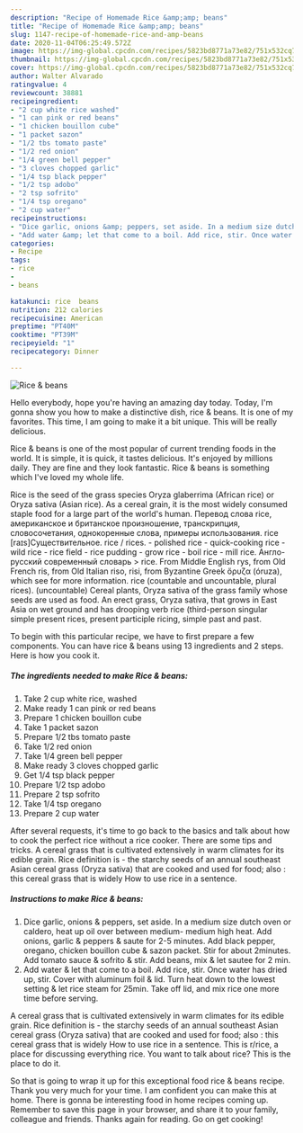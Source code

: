 ```yaml
---
description: "Recipe of Homemade Rice &amp;amp; beans"
title: "Recipe of Homemade Rice &amp;amp; beans"
slug: 1147-recipe-of-homemade-rice-and-amp-beans
date: 2020-11-04T06:25:49.572Z
image: https://img-global.cpcdn.com/recipes/5823bd8771a73e82/751x532cq70/rice-beans-recipe-main-photo.jpg
thumbnail: https://img-global.cpcdn.com/recipes/5823bd8771a73e82/751x532cq70/rice-beans-recipe-main-photo.jpg
cover: https://img-global.cpcdn.com/recipes/5823bd8771a73e82/751x532cq70/rice-beans-recipe-main-photo.jpg
author: Walter Alvarado
ratingvalue: 4
reviewcount: 38881
recipeingredient:
- "2 cup white rice washed"
- "1 can pink or red beans"
- "1 chicken bouillon cube"
- "1 packet sazon"
- "1/2 tbs tomato paste"
- "1/2 red onion"
- "1/4 green bell pepper"
- "3 cloves chopped garlic"
- "1/4 tsp black pepper"
- "1/2 tsp adobo"
- "2 tsp sofrito"
- "1/4 tsp oregano"
- "2 cup water"
recipeinstructions:
- "Dice garlic, onions &amp; peppers, set aside. In a medium size dutch oven or caldero, heat up oil over between medium- medium high heat. Add onions, garlic &amp; peppers &amp; saute for 2-5 minutes. Add black pepper, oregano, chicken bouillon cube &amp; sazon packet. Stir for about 2minutes. Add tomato sauce &amp; sofrito &amp; stir. Add beans, mix &amp; let sautee for 2 min."
- "Add water &amp; let that come to a boil. Add rice, stir. Once water has dried up, stir. Cover with aluminum foil &amp; lid. Turn heat down to the lowest setting &amp; let rice steam for 25min. Take off lid, and mix rice one more time before serving."
categories:
- Recipe
tags:
- rice
- 
- beans

katakunci: rice  beans 
nutrition: 212 calories
recipecuisine: American
preptime: "PT40M"
cooktime: "PT39M"
recipeyield: "1"
recipecategory: Dinner

---
```



![Rice &amp; beans](https://img-global.cpcdn.com/recipes/5823bd8771a73e82/751x532cq70/rice-beans-recipe-main-photo.jpg)

Hello everybody, hope you're having an amazing day today. Today, I'm gonna show you how to make a distinctive dish, rice &amp; beans. It is one of my favorites. This time, I am going to make it a bit unique. This will be really delicious.

Rice &amp; beans is one of the most popular of current trending foods in the world. It is simple, it is quick, it tastes delicious. It's enjoyed by millions daily. They are fine and they look fantastic. Rice &amp; beans is something which I've loved my whole life.

Rice is the seed of the grass species Oryza glaberrima (African rice) or Oryza sativa (Asian rice). As a cereal grain, it is the most widely consumed staple food for a large part of the world&#39;s human. Перевод слова rice, американское и британское произношение, транскрипция, словосочетания, однокоренные слова, примеры использования. rice [raɪs]Существительное. rice / rices. - polished rice - quick-cooking rice - wild rice - rice field - rice pudding - grow rice - boil rice - mill rice. Англо-русский современный словарь &gt; rice. From Middle English rys, from Old French ris, from Old Italian riso, risi, from Byzantine Greek ὄρυζα (óruza), which see for more information. rice (countable and uncountable, plural rices). (uncountable) Cereal plants, Oryza sativa of the grass family whose seeds are used as food. An erect grass, Oryza sativa, that grows in East Asia on wet ground and has drooping verb rice (third-person singular simple present rices, present participle ricing, simple past and past.


To begin with this particular recipe, we have to first prepare a few components. You can have rice &amp; beans using 13 ingredients and 2 steps. Here is how you cook it.

<!--inarticleads1-->

##### The ingredients needed to make Rice &amp; beans:

1. Take 2 cup white rice, washed
1. Make ready 1 can pink or red beans
1. Prepare 1 chicken bouillon cube
1. Take 1 packet sazon
1. Prepare 1/2 tbs tomato paste
1. Take 1/2 red onion
1. Take 1/4 green bell pepper
1. Make ready 3 cloves chopped garlic
1. Get 1/4 tsp black pepper
1. Prepare 1/2 tsp adobo
1. Prepare 2 tsp sofrito
1. Take 1/4 tsp oregano
1. Prepare 2 cup water


After several requests, it&#39;s time to go back to the basics and talk about how to cook the perfect rice without a rice cooker. There are some tips and tricks. A cereal grass that is cultivated extensively in warm climates for its edible grain. Rice definition is - the starchy seeds of an annual southeast Asian cereal grass (Oryza sativa) that are cooked and used for food; also : this cereal grass that is widely How to use rice in a sentence. 

<!--inarticleads2-->

##### Instructions to make Rice &amp; beans:

1. Dice garlic, onions &amp; peppers, set aside. In a medium size dutch oven or caldero, heat up oil over between medium- medium high heat. Add onions, garlic &amp; peppers &amp; saute for 2-5 minutes. Add black pepper, oregano, chicken bouillon cube &amp; sazon packet. Stir for about 2minutes. Add tomato sauce &amp; sofrito &amp; stir. Add beans, mix &amp; let sautee for 2 min.
1. Add water &amp; let that come to a boil. Add rice, stir. Once water has dried up, stir. Cover with aluminum foil &amp; lid. Turn heat down to the lowest setting &amp; let rice steam for 25min. Take off lid, and mix rice one more time before serving.


A cereal grass that is cultivated extensively in warm climates for its edible grain. Rice definition is - the starchy seeds of an annual southeast Asian cereal grass (Oryza sativa) that are cooked and used for food; also : this cereal grass that is widely How to use rice in a sentence. This is r/rice, a place for discussing everything rice. You want to talk about rice? This is the place to do it. 

So that is going to wrap it up for this exceptional food rice &amp; beans recipe. Thank you very much for your time. I am confident you can make this at home. There is gonna be interesting food in home recipes coming up. Remember to save this page in your browser, and share it to your family, colleague and friends. Thanks again for reading. Go on get cooking!
